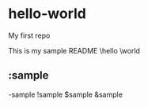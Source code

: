 # hello-world
My first repo

This is my sample README
\hello
\world

:sample
-
-sample
!sample
$sample
&sample
